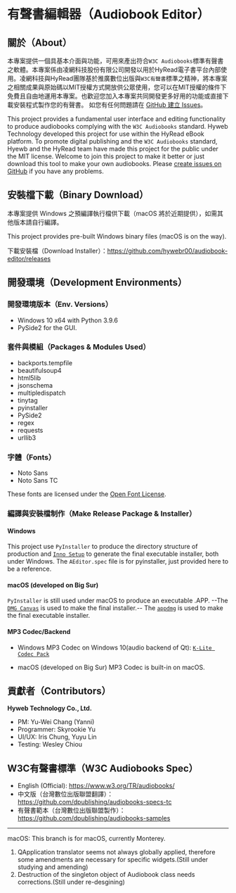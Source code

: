 # 有聲書編輯器（Audiobook Editor）

## 關於（About）

本專案提供一個具基本介面與功能，可用來產出符合`W3C Audiobooks`標準有聲書之軟體。本專案係由凌網科技股份有限公司開發以用於HyRead電子書平台內部使用。凌網科技與HyRead團隊基於推廣數位出版與`W3C有聲書`標準之精神，將本專案之相關成果與原始碼以MIT授權方式開放供公眾使用，您可以在MIT授權的條件下免費且自由地運用本專案。也歡迎您加入本專案共同開發更多好用的功能或直接下載安裝程式製作您的有聲書。
如您有任何問題請在 [GitHub 建立 Issues](https://github.com/hywebr00/audiobook-editor/issues)。

This project provides a fundamental user interface and editing functionality to produce audiobooks complying with the `W3C Audiobooks` standard. Hyweb Technology developed this project for use within the HyRead eBook platform. To promote digital publishing and the `W3C Audiobooks` standard, Hyewb and the HyRead team have made this project for the public under the MIT license. Welcome to join this project to make it better or just download this tool to make your own audiobooks.
Please [create issues on GitHub](https://github.com/hywebr00/audiobook-editor/issues) if you have any problems.

## 安裝檔下載（Binary Download）
本專案提供 Windows 之預編譯執行檔供下載（macOS 將於近期提供），如需其他版本請自行編譯。

This project provides pre-built Windows binary files (macOS is on the way).

下載安裝檔（Download Installer）：https://github.com/hywebr00/audiobook-editor/releases

## 開發環境（Development Environments）

### 開發環境版本（Env. Versions）
- Windows 10 x64 with Python 3.9.6
- PySide2 for the GUI.

### 套件與模組（Packages & Modules Used）
- backports.tempfile
- beautifulsoup4
- html5lib
- jsonschema
- multipledispatch
- tinytag
- pyinstaller
- PySide2
- regex
- requests
- urllib3

### 字體（Fonts）
- Noto Sans
- Noto Sans TC

These fonts are licensed under the <a href="https://scripts.sil.org/cms/scripts/page.php?site_id=nrsi&amp;id=OFL">Open Font License</a>.

### 編譯與安裝檔制作（Make Release Package & Installer）
#### Windows
This project use `PyInstaller` to produce the directory structure of production and <a href="https://jrsoftware.org/isinfo.php">`Inno Setup`</a> to generate the final executable installer, both under Windows. 
The `AEditor.spec` file is for pyinstaller, just provided here to be a reference.

#### macOS (developed on Big Sur)
`PyInstaller` is still used under macOS to produce an executable .APP. --The <a href="https://www.araelium.com/dmgcanvas">`DMG Canvas`</a> is used to make the final installer.-- The <a href="https://github.com/LinusU/node-appdmg">`appdmg`</a> is used to make the final executable installer.

#### MP3 Codec/Backend
- Windows
MP3 Codec on Windows 10(audio backend of Qt): <a href="http://www.codecguide.com/configuration_tips.htm?version=1595">`K-Lite Codec Pack`</a> 

- macOS (developed on Big Sur)
MP3 Codec is built-in on macOS.

## 貢獻者（Contributors）
**Hyweb Technology Co., Ltd.**
- PM: Yu-Wei Chang (Yanni)
- Programmer: Skyrookie Yu
- UI/UX: Iris Chung, Yuyu Lin
- Testing: Wesley Chiou

## W3C有聲書標準（W3C Audiobooks Spec）
- English (Official): https://www.w3.org/TR/audiobooks/
- 中文版（台灣數位出版聯盟翻譯）：https://github.com/dpublishing/audiobooks-specs-tc
- 有聲書範本（台灣數位出版聯盟製作）：https://github.com/dpublishing/audiobooks-samples

---
macOS:
This branch is for macOS, currently Monterey.
1. QApplication translator seems not always globally applied, therefore some amendments are necessary for specific widgets.(Still under studying and amending)
2. Destruction of the singleton object of Audiobook class needs corrections.(Still under re-desgining)

